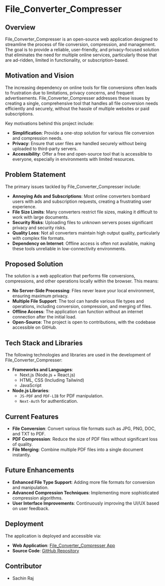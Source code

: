 # File_Converter_Compresser

## Overview
File_Converter_Compresser is an open-source web application designed to streamline the process of file conversion, compression, and management. The goal is to provide a reliable, user-friendly, and privacy-focused solution that eliminates the need for multiple online services, particularly those that are ad-ridden, limited in functionality, or subscription-based.

## Motivation and Vision
The increasing dependency on online tools for file conversions often leads to frustration due to limitations, privacy concerns, and frequent advertisements. File_Converter_Compresser addresses these issues by creating a single, comprehensive tool that handles all file conversion needs efficiently and securely, without the hassle of multiple websites or paid subscriptions.

Key motivations behind this project include:
- **Simplification**: Provide a one-stop solution for various file conversion and compression needs.
- **Privacy**: Ensure that user files are handled securely without being uploaded to third-party servers.
- **Accessibility**: Offer a free and open-source tool that is accessible to everyone, especially in environments with limited resources.

## Problem Statement
The primary issues tackled by File_Converter_Compresser include:
- **Annoying Ads and Subscriptions**: Most online converters bombard users with ads and subscription requests, creating a frustrating user experience.
- **File Size Limits**: Many converters restrict file sizes, making it difficult to work with large documents.
- **Security Risks**: Uploading files to unknown servers poses significant privacy and security risks.
- **Quality Loss**: Not all converters maintain high output quality, particularly with complex file formats.
- **Dependency on Internet**: Offline access is often not available, making these tools unreliable in low-connectivity environments.

## Proposed Solution
The solution is a web application that performs file conversions, compressions, and other operations locally within the browser. This means:
- **No Server-Side Processing**: Files never leave your local environment, ensuring maximum privacy.
- **Multiple File Support**: The tool can handle various file types and operations, including conversion, compression, and merging of files.
- **Offline Access**: The application can function without an internet connection after the initial load.
- **Open-Source**: The project is open to contributions, with the codebase accessible on GitHub.

## Tech Stack and Libraries
The following technologies and libraries are used in the development of File_Converter_Compresser:
- **Frameworks and Languages**:
  - Next.js (Node.js + React.js)
  - HTML, CSS (Including Tailwind)
  - JavaScript
- **Node.js Libraries**:
  - `JS-PDF` and `PDF-LIB` for PDF manipulation.
  - `Next-Auth` for authentication.

## Current Features
- **File Conversion**: Convert various file formats such as JPG, PNG, DOC, and TXT to PDF.
- **PDF Compression**: Reduce the size of PDF files without significant loss of quality.
- **File Merging**: Combine multiple PDF files into a single document instantly.

## Future Enhancements
- **Enhanced File Type Support**: Adding more file formats for conversion and manipulation.
- **Advanced Compression Techniques**: Implementing more sophisticated compression algorithms.
- **User Interface Improvements**: Continuously improving the UI/UX based on user feedback.

## Deployment
The application is deployed and accessible via:
- **Web Application**: [File_Converter_Compresser App](https://fcfc-bokul13.vercel.app/)
- **Source Code**: [GitHub Repository](https://github.com/bokul13/fcfc)

## Contributor
- Sachin Raj

